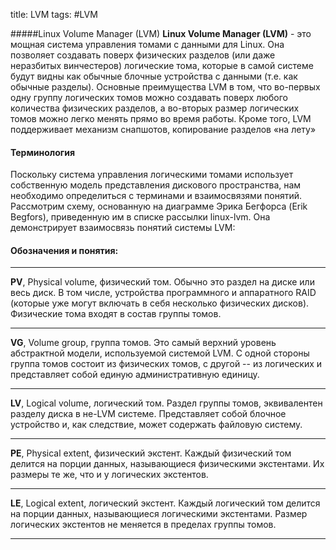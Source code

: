 title: LVM
tags: #LVM

#####Linux Volume Manager (LVM)
**Linux Volume Manager (LVM)** - это мощная система управления томами с данными для Linux. Она позволяет создавать поверх физических разделов (или даже неразбитых винчестеров) логические тома, которые в самой системе будут видны как обычные блочные устройства с данными (т.е. как обычные разделы). Основные преимущества LVM в том, что во-первых одну группу логических томов можно создавать поверх любого количества физических разделов, а во-вторых размер логических томов можно легко менять прямо во время работы. Кроме того, LVM поддерживает механизм снапшотов, копирование разделов «на лету»

#### Терминология
Поскольку система управления логическими томами использует собственную модель представления дискового пространства, нам необходимо определиться с терминами и взаимосвязями понятий. Рассмотрим схему, основанную на диаграмме Эрика Бегфорса (Erik Bеgfors), приведенную им в списке рассылки linux-lvm. Она демонстрирует взаимосвязь понятий системы LVM:



#### Обозначения и понятия:

------------

**PV**, Physical volume, физический том. Обычно это раздел на диске или весь диск. В том числе, устройства программного и аппаратного RAID (которые уже могут включать в себя несколько физических дисков). Физические тома входят в состав группы томов.

------------

**VG**, Volume group, группа томов. Это самый верхний уровень абстрактной модели, используемой системой LVM. С одной стороны группа томов состоит из физических томов, с другой -- из логических и представляет собой единую административную единицу.

------------


**LV**, Logical volume, логический том. Раздел группы томов, эквивалентен разделу диска в не-LVM системе. Представляет собой блочное устройство и, как следствие, может содержать файловую систему.

------------


**PE**, Physical extent, физический экстент. Каждый физический том делится на порции данных, называющиеся физическими экстентами. Их размеры те же, что и у логических экстентов.

------------


**LE**, Logical extent, логический экстент. Каждый логический том делится на порции данных, называющиеся логическими экстентами. Размер логических экстентов не меняется в пределах группы томов.

------------

